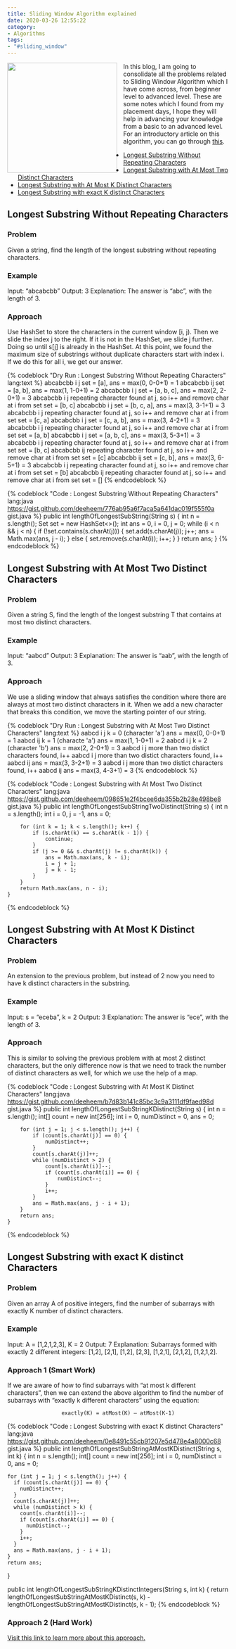 ```yaml
---
title: Sliding Window Algorithm explained
date: 2020-03-26 12:55:22
category:
- Algorithms
tags:
- "#sliding_window"
---
```


<div style="clear: both;">
  <div style="float: left; margin-right: 1em;">
    <img src="image.gif" width="250"/>
  </div>
  <div>
    In this blog, I am going to consolidate all the problems related to Sliding Window Algorithm which I have come across, from beginner level to advanced level. These are some notes which I found from my placement days, I hope they will help in advancing your knowledge from a basic to an advanced level. For an introductory article on this algorithm, you can go through <a href="https://www.geeksforgeeks.org/window-sliding-technique/">this</a>.
  </div>
</div>

<p>

- [Longest Substring Without Repeating Characters](#Longest-Substring-Without-Repeating-Characters)
- [Longest Substring with At Most Two Distinct Characters](#Longest-Substring-with-At-Most-Two-Distinct-Characters)
- [Longest Substring with At Most K Distinct Characters](#Longest-Substring-with-At-Most-K-Distinct-Characters)
- [Longest Substring with exact K distinct Characters](#Longest-Substring-with-exact-K-distinct-Characters)


## Longest Substring Without Repeating Characters

### Problem

Given a string, find the length of the longest substring without repeating characters.

### Example

Input: “abcabcbb”
Output: 3 
Explanation: The answer is “abc”, with the length of 3.

### Approach

Use HashSet to store the characters in the current window [i, j). Then we slide the index j to the right. If it is not in the HashSet, we slide j further. Doing so until s[j] is already in the HashSet. At this point, we found the maximum size of substrings without duplicate characters start with index i. If we do this for all i, we get our answer.

{% codeblock "Dry Run : Longest Substring Without Repeating Characters" lang:text %}
abcabcbb
i
j 
set = [a], ans = max(0, 0-0+1) = 1
abcabcbb
ij 
set = [a, b], ans = max(1, 1-0+1) = 2
abcabcbb
i j 
set = [a, b, c], ans = max(2, 2-0+1) = 3
abcabcbb
i  j 
repeating character found at j, so i++ and remove char at i from set
set = [b, c]
abcabcbb
 i j 
set = [b, c, a], ans = max(3, 3-1+1) = 3
abcabcbb
 i  j 
repeating character found at j, so i++ and remove char at i from set
set = [c, a]
abcabcbb
  i j 
set = [c, a, b], ans = max(3, 4-2+1) = 3
abcabcbb
  i  j
repeating character found at j, so i++ and remove char at i from set
set = [a, b]
abcabcbb
   i j 
set = [a, b, c], ans = max(3, 5-3+1) = 3
abcabcbb
   i  j 
repeating character found at j, so i++ and remove char at i from set
set = [b, c]
abcabcbb
     ij
repeating character found at j, so i++ and remove char at i from set
set = [c]
abcabcbb
     ij
set = [c, b], ans = max(3, 6-5+1) = 3
abcabcbb
     i j
repeating character found at j, so i++ and remove char at i from set
set = [b]
abcabcbb
      ij
repeating character found at j, so i++ and remove char at i from set
set = []
{% endcodeblock %}

{% codeblock "Code : Longest Substring Without Repeating Characters" lang:java https://gist.github.com/deeheem/776ab95a6f7aca5a641dac019f555f0a gist.java %}
  public int lengthOfLongestSubString(String s) {
    int n = s.length();
    Set<Character> set = new HashSet<>();
    int ans = 0, i = 0, j = 0;
    while (i < n && j < n) {
      if (!set.contains(s.charAt(j))) {
        set.add(s.charAt(j));
        j++;
        ans = Math.max(ans, j - i);
      } else {
        set.remove(s.charAt(i));
        i++;
      }
    }
    return ans;
  }
{% endcodeblock %}

## Longest Substring with At Most Two Distinct Characters

### Problem

Given a string S, find the length of the longest substring T that contains at most two distinct characters.

### Example

Input: “aabcd”
Output: 3 
Explanation: The answer is “aab”, with the length of 3.

### Approach

We use a sliding window that always satisfies the condition where there are always at most two distinct characters in it. When we add a new character that breaks this condition, we move the starting pointer of our string.

{% codeblock "Dry Run : Longest Substring with At Most Two Distinct Characters" lang:text %}
aabcd
i
j
k = 0 (character 'a')
ans = max(0, 0-0+1) = 1
aabcd
ij
k = 1 (characte 'a')
ans = max(1, 1-0+1) = 2
aabcd
i j
k = 2 (character 'b')
ans = max(2, 2-0+1) = 3
aabcd
i  j
more than two distict characters found, i++
aabcd
 i j
more than two distict characters found, i++
aabcd
  ij
ans = max(3, 3-2+1) = 3
aabcd
  i j
more than two distict characters found, i++
aabcd
   ij
ans = max(3, 4-3+1) = 3
{% endcodeblock %}

{% codeblock "Code : Longest Substring with At Most Two Distinct Characters" lang:java https://gist.github.com/deeheem/098651e2f4bcee6da355b2b28e498be8 gist.java %}
    public int lengthOfLongestSubStringTwoDistinct(String s) {
        int n = s.length();
        int i = 0, j = -1, ans = 0;

        for (int k = 1; k < s.length(); k++) {
            if (s.charAt(k) == s.charAt(k - 1)) {
                continue;
            }
            if (j >= 0 && s.charAt(j) != s.charAt(k)) {
                ans = Math.max(ans, k - i);
                i = j + 1;
                j = k - 1;
            }
        }
        return Math.max(ans, n - i);
    }
{% endcodeblock %}

## Longest Substring with At Most K Distinct Characters

### Problem

An extension to the previous problem, but instead of 2 now you need to have k distinct characters in the substring.

### Example

Input: s = “eceba”, k = 2
Output: 3 
Explanation: The answer is “ece”, with the length of 3.

### Approach

This is similar to solving the previous problem with at most 2 distinct characters, but the only difference now is that we need to track the number of distinct characters as well, for which we use the help of a map.

{% codeblock "Code : Longest Substring with At Most K Distinct Characters" lang:java https://gist.github.com/deeheem/b7d83b141c85bc3c9a3111df9faed98d gist.java %}
    public int lengthOfLongestSubStringKDistinct(String s) {
        int n = s.length();
        int[] count = new int[256];
        int i = 0, numDistinct = 0, ans = 0;

        for (int j = 1; j < s.length(); j++) {
            if (count[s.charAt(j)] == 0) {
                numDistinct++;
            }
            count[s.charAt(j)]++;
            while (numDistinct > 2) {
                count[s.charAt(i)]--;
                if (count[s.charAt(i)] == 0) {
                    numDistinct--;
                }
                i++;
            }
            ans = Math.max(ans, j - i + 1);
        }
        return ans;
    }
{% endcodeblock %}

## Longest Substring with exact K distinct Characters

### Problem

Given an array A of positive integers, find the number of subarrays with exactly K number of distinct characters.

### Example

Input: A = [1,2,1,2,3], K = 2
Output: 7
Explanation: Subarrays formed with exactly 2 different integers: [1,2], [2,1], [1,2], [2,3], [1,2,1], [2,1,2], [1,2,1,2].

### Approach 1 (Smart Work)

If we are aware of how to find subarrays with “at most k different characters”, then we can extend the above algorithm to find the number of subarrays with “exactly k different characters” using the equation: 

<div align="center">
  <code>exactly(K) = atMost(K) — atMost(K-1)</code>
</div>

{% codeblock "Code : Longest Substring with exact K distinct Characters" lang:java https://gist.github.com/deeheem/0e8491c55cb91207e5d478e4a8000c68 gist.java %}
  public int lengthOfLongestSubStringAtMostKDistinct(String s, int k) {
    int n = s.length();
    int[] count = new int[256];
    int i = 0, numDistinct = 0, ans = 0;

    for (int j = 1; j < s.length(); j++) {
      if (count[s.charAt(j)] == 0) {
        numDistinct++;
      }
      count[s.charAt(j)]++;
      while (numDistinct > k) {
        count[s.charAt(i)]--;
        if (count[s.charAt(i)] == 0) {
          numDistinct--;
        }
        i++;
      }
      ans = Math.max(ans, j - i + 1);
    }
    return ans;
  }

  public int lengthOfLongestSubStringKDistinctIntegers(String s, int k) {
    return lengthOfLongestSubStringAtMostKDistinct(s, k)
        - lengthOfLongestSubStringAtMostKDistinct(s, k - 1);
{% endcodeblock %}

### Approach 2 (Hard Work)

[Visit this link to learn more about this approach.](https://leetcode.com/problems/subarrays-with-k-different-integers/discuss/235235/C%2B%2BJava-with-picture-prefixed-sliding-window)
   